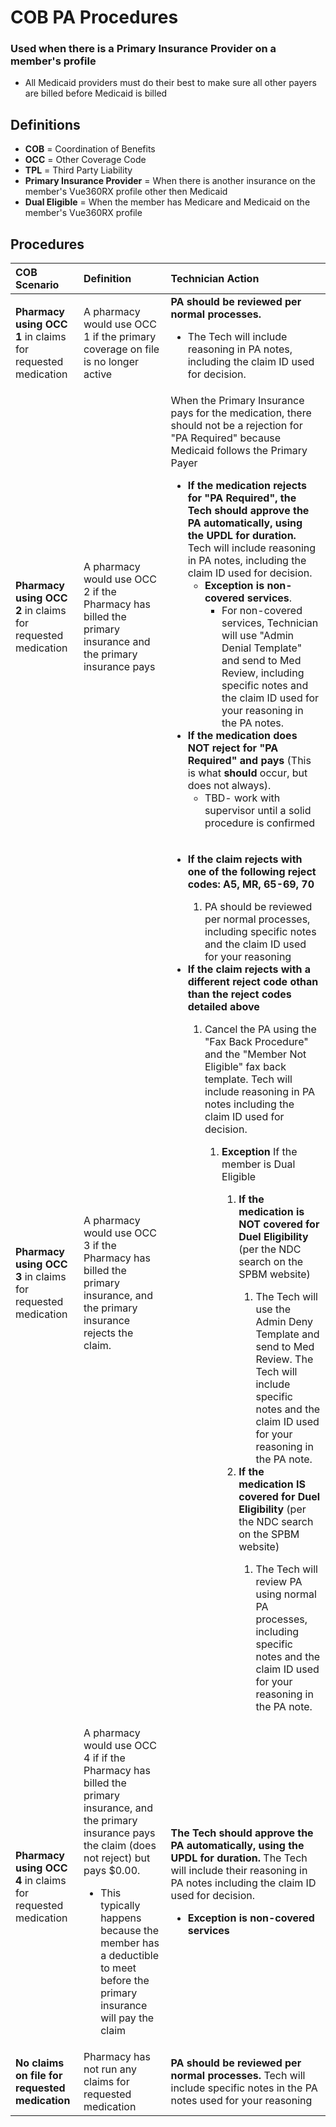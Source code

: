 # COB PA Procedures

### Used when there is a Primary Insurance Provider on a member's profile

- All Medicaid providers must do their best to make sure all other payers are billed before Medicaid is billed

## Definitions

- **COB** = Coordination of Benefits
- **OCC** = Other Coverage Code
- **TPL** = Third Party Liability
- **Primary Insurance Provider** = When there is another insurance on the member's Vue360RX profile other then Medicaid
- **Dual Eligible** = When the member has Medicare and Medicaid on the member's Vue360RX profile

## Procedures

| COB Scenario | Definition | Technician Action | 
| :--------- | :--------- | :--------- | 
| **Pharmacy using OCC 1** in claims for requested medication | A pharmacy would use OCC 1 if the primary coverage on file is no longer active | **PA should be reviewed per normal processes.** <ul><li>The Tech will include reasoning in PA notes, including the claim ID used for decision. | 
| **Pharmacy using OCC 2** in claims for requested medication | A pharmacy would use OCC 2 if the Pharmacy has billed the primary insurance and the primary insurance pays | When the Primary Insurance pays for the medication, there should not be a rejection for "PA Required" because Medicaid follows the Primary Payer <ul><li>**If the medication rejects for "PA Required", the Tech should approve the PA automatically, using the UPDL for duration.** Tech will include reasoning in PA notes, including the claim ID used for decision. <ul><li>**Exception is non-covered services**. <ul><li>For non-covered services, Technician will use "Admin Denial Template" and send to Med Review, including specific notes and the claim ID used for your reasoning in the PA notes. </li></ul></li></ul></li><li>**If the medication does NOT reject for "PA Required" and pays** (This is what **should** occur, but does not always). <ul><li>TBD- work with supervisor until a solid procedure is confirmed | 
| **Pharmacy using OCC 3** in claims for requested medication | A pharmacy would use OCC 3 if the Pharmacy has billed the primary insurance, and the primary insurance rejects the claim. | <ul><li>**If the claim rejects with one of the following reject codes: A5, MR, 65-69, 70** </li><ol><li>PA should be reviewed per normal processes, including specific notes and the claim ID used for your reasoning <ul></ol><li>**If the claim rejects with a different reject code othan than the reject codes detailed above** </li><ol><li>Cancel the PA using the "Fax Back Procedure" and the "Member Not Eligible" fax back template. Tech will include reasoning in PA notes including the claim ID used for decision. </li><ol><li>**Exception** If the member is Dual Eligible </li><ol><li>**If the medication is NOT covered for Duel Eligibility** (per the NDC search on the SPBM website) </li><ol><li>The Tech will use the Admin Deny Template and send to Med Review. The Tech will include specific notes and the claim ID used for your reasoning in the PA note. <ul></ol><li>**If the medication IS covered for Duel Eligibility** (per the NDC search on the SPBM website) </li><ol><li>The Tech will review PA using normal PA processes, including specific notes and the claim ID used for your reasoning in the PA note. | 
| **Pharmacy using OCC 4** in claims for requested medication | A pharmacy would use OCC 4 if if the Pharmacy has billed the primary insurance, and the primary insurance pays the claim (does not reject) but pays $0.00. <ul><li>This typically happens because the member has a deductible to meet before the primary insurance will pay the claim | **The Tech should approve the PA automatically, using the UPDL for duration.** The Tech will include their reasoning in PA notes including the claim ID used for decision. <ul><li>**Exception is non-covered services**    | 
| **No claims on file for requested medication** | Pharmacy has not run any claims for requested medication | **PA should be reviewed per normal processes.** Tech will include specific notes in the PA notes used for your reasoning | </ul></ol></li></ul><ol><li>
